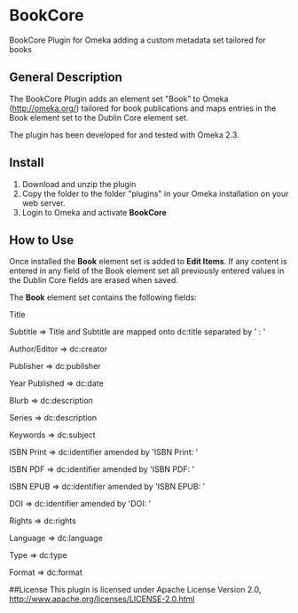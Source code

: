 # BookCore
BookCore Plugin for Omeka adding a custom metadata set tailored for books

## General Description

The BookCore Plugin adds an element set "Book" to Omeka (<http://omeka.org/>) tailored for book publications and maps entries in the Book element set to the Dublin Core element set.

The plugin has been developed for and tested with Omeka 2.3.

## Install

1) Download and unzip the plugin
2) Copy the folder to the folder "plugins" in your Omeka installation on your web server.
3) Login to Omeka and activate **BookCore**

## How to Use
Once installed the **Book** element set is added to **Edit Items**. If any content is entered in any field of the Book element set all previously entered values in the Dublin Core fields are erased when saved.

The **Book** element set contains the following fields:

Title

Subtitle        => Title and Subtitle are mapped onto dc:title separated by ' : '	  

                
Author/Editor 	=> dc:creator

Publisher 			=> dc:publisher

Year Published	=> dc:date

Blurb					=> dc:description

Series			=> dc:description

Keywords			=> dc:subject

ISBN Print			=> dc:identifier amended by 'ISBN Print: '

ISBN PDF			=> dc:identifier amended by 'ISBN PDF: '

ISBN EPUB			=> dc:identifier amended by 'ISBN EPUB: '

DOI						=> dc:identifier amended by 'DOI: '

Rights					=> dc:rights

Language			=> dc:language

Type					=> dc:type

Format				=> dc:format


##License
This plugin is licensed under Apache License Version 2.0, http://www.apache.org/licenses/LICENSE-2.0.html
